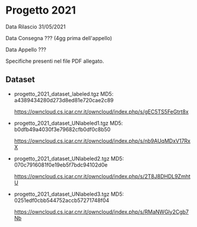 # Progetto 2021



Data Rilascio 31/05/2021

Data Consegna ??? (4gg prima dell'appello)

Data Appello ???



Specifiche presenti nel file PDF allegato.

## Dataset

- progetto_2021_dataset_labeled.tgz MD5: a4389434280d273d8ed81e720cae2c89

  https://owncloud.cs.icar.cnr.it/owncloud/index.php/s/gEC5TS5FeGtrt8x 

- progetto_2021_dataset_UNlabeled1.tgz MD5: b0dfb49a4030f3e79682cfb0df0c8b50

  https://owncloud.cs.icar.cnr.it/owncloud/index.php/s/nb9AUqMDxV17RxX  

- progetto_2021_dataset_UNlabeled2.tgz MD5: 070c7916081f0e19eb5f7bdc94102d0e

  https://owncloud.cs.icar.cnr.it/owncloud/index.php/s/2T8J8DHDL9ZmhtU  

- progetto_2021_dataset_UNlabeled3.tgz MD5: 0251edf0cbb544752accb57271748f04

  https://owncloud.cs.icar.cnr.it/owncloud/index.php/s/RMaNWGly2Cgb7Nb

